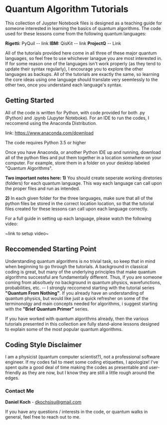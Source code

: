 # Quantum Algorithm Tutorials
This collection of Juypter Notebook files is designed as a teaching guide for someone interested in learning the basics of quantum algorithms.  The code used for these lessons come from the following quantum languages:

**Rigetti:** PyQuil  -- link
**IBM:**     QisKit  -- link
**ProjectQ**       -- Link

All of the tutorials provided here come in all three of these major quantum languages, so feel free to use whichever lanague you are most interested in.  If for some reason one of the languages isn't work properly (as they tend to update their syntax regularly), I encourage you to explore the other languages as backups.  All of the tutorials are exactly the same, so learning the core ideas using one language should translate very seemlessly to the other two, once you understand each language's syntax.

## Getting Started

All of the code is written for Python, with code provided for both .py (Python) and .ipynb (Jupyter Noteboke).  For an IDE to run the codes, I reccomend using the Anaconda Distribution.

link: https://www.anaconda.com/download

The code requires Python 3.5 or higher

Once you have Anaconda, or another Python IDE up and running, download all of the python files and put them together in a location somwhere on your computer. For example, store them in a folder on your desktop labeled "Quantum Algorithms".

**Two important notes here:**
**1)** You should create seperate working diretories (folders) for each quantum language.  This way each language can call upon the proper files and run as intended.  

**2)** In each given folder for the three languages, make sure that all of the python files be stored in the correct location location, so that the tutorial files created for these lessons can call upon each language correctly.

For a full guide in setting up each language, please watch the following video:

~link to setup video~

## Reccomended Starting Point

Understanding quantum algorithms is no trivial task, so keep that in mind when beginning to go through the tutorials.  A background in classical coding is great, but many of the underlying principles that make quantum algorithms successful are fundamentally different.  Thus, if you are someone coming from absoltuely no background in quantum physics, wavefunctions, probabilities, etc. -- I strongly reccomend starting with the tutorial series **"Quantum From Nothing"**.  If you already have an understanding of quantum physics, but would like just a quick refresher on some of the terminonolgy and main concepts needed for algorithms, i suggest starting with the **"Brief Quantum Primer"** series.

If you have worked with quantum algorithms already, then the various tutorials presented in this collection are fully stand-alone lessons designed to explain some of the most popular quantum algorithms.

## Coding Style Disclaimer

I am a physicist (quantum computer scientist?), not a professional software engineer.  If my codes fail to meet some coding etiquettes, I apologize!  I've spent quite a good deal of time making the codes as presentable and user-friendly as they are now, but I know they are still a little rough around the edges.


### Contact Me

**Daniel Koch** - dkochsjsu@gmail.com

If you have any questions / interests in the code, or quantum walks in general, feel free to reach out to me.
